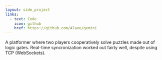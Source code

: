 ```yaml
---
layout: side_project
links:
  - text: Code
    icon: github
    href: https://github.com/Alaxe/gemini
---
```

A platformer where two players cooperatively solve puzzles made out of logic
gates.
Real-time syncronization worked out fairly well, despite using TCP (WebSockets).
